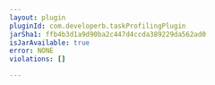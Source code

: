```yaml
---
layout: plugin
pluginId: com.developerb.taskProfilingPlugin
jarSha1: ffb4b3d1a9d90ba2c447d4ccda389229da562ad0
isJarAvailable: true
error: NONE
violations: []

---
```

